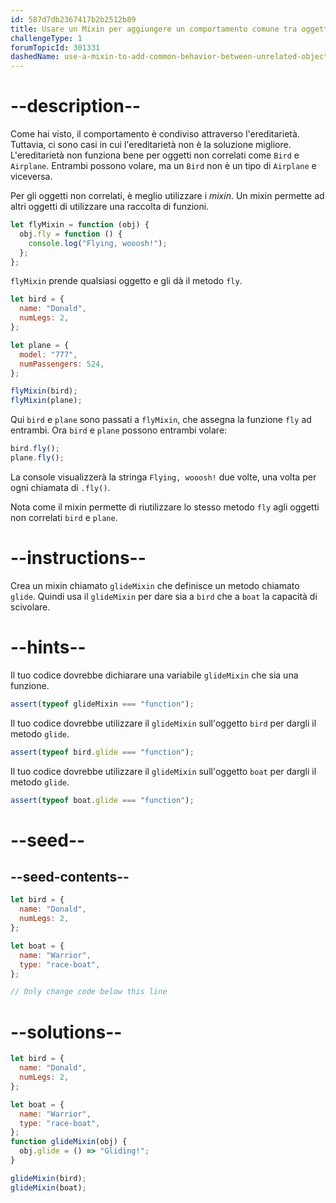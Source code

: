 ```yaml
---
id: 587d7db2367417b2b2512b89
title: Usare un Mixin per aggiungere un comportamento comune tra oggetti non correlati
challengeType: 1
forumTopicId: 301331
dashedName: use-a-mixin-to-add-common-behavior-between-unrelated-objects
---
```


# --description--

Come hai visto, il comportamento è condiviso attraverso l'ereditarietà. Tuttavia, ci sono casi in cui l'ereditarietà non è la soluzione migliore. L'ereditarietà non funziona bene per oggetti non correlati come `Bird` e `Airplane`. Entrambi possono volare, ma un `Bird` non è un tipo di `Airplane` e viceversa.

Per gli oggetti non correlati, è meglio utilizzare i <dfn>mixin</dfn>. Un mixin permette ad altri oggetti di utilizzare una raccolta di funzioni.

```js
let flyMixin = function (obj) {
  obj.fly = function () {
    console.log("Flying, wooosh!");
  };
};
```

`flyMixin` prende qualsiasi oggetto e gli dà il metodo `fly`.

```js
let bird = {
  name: "Donald",
  numLegs: 2,
};

let plane = {
  model: "777",
  numPassengers: 524,
};

flyMixin(bird);
flyMixin(plane);
```

Qui `bird` e `plane` sono passati a `flyMixin`, che assegna la funzione `fly` ad entrambi. Ora `bird` e `plane` possono entrambi volare:

```js
bird.fly();
plane.fly();
```

La console visualizzerà la stringa `Flying, wooosh!` due volte, una volta per ogni chiamata di `.fly()`.

Nota come il mixin permette di riutilizzare lo stesso metodo `fly` agli oggetti non correlati `bird` e `plane`.

# --instructions--

Crea un mixin chiamato `glideMixin` che definisce un metodo chiamato `glide`. Quindi usa il `glideMixin` per dare sia a `bird` che a `boat` la capacità di scivolare.

# --hints--

Il tuo codice dovrebbe dichiarare una variabile `glideMixin` che sia una funzione.

```js
assert(typeof glideMixin === "function");
```

Il tuo codice dovrebbe utilizzare il `glideMixin` sull'oggetto `bird` per dargli il metodo `glide`.

```js
assert(typeof bird.glide === "function");
```

Il tuo codice dovrebbe utilizzare il `glideMixin` sull'oggetto `boat` per dargli il metodo `glide`.

```js
assert(typeof boat.glide === "function");
```

# --seed--

## --seed-contents--

```js
let bird = {
  name: "Donald",
  numLegs: 2,
};

let boat = {
  name: "Warrior",
  type: "race-boat",
};

// Only change code below this line
```

# --solutions--

```js
let bird = {
  name: "Donald",
  numLegs: 2,
};

let boat = {
  name: "Warrior",
  type: "race-boat",
};
function glideMixin(obj) {
  obj.glide = () => "Gliding!";
}

glideMixin(bird);
glideMixin(boat);
```
